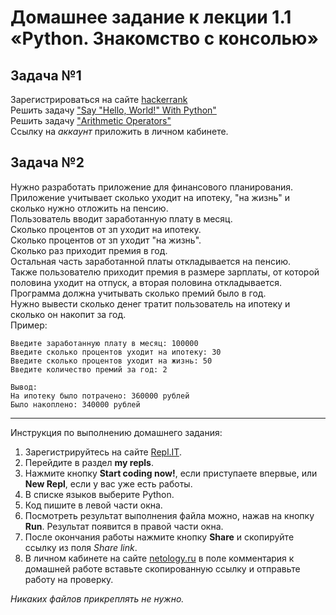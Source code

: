 # Домашнее задание к лекции 1.1 «Python. Знакомство с консолью»

## Задача №1
Зарегистрироваться на сайте [hackerrank](https://www.hackerrank.com)  
Решить задачу ["Say "Hello, World!" With Python"](https://www.hackerrank.com/challenges/py-hello-world/problem)  
Решить задачу ["Arithmetic Operators"](https://www.hackerrank.com/challenges/python-arithmetic-operators/problem)  
Ссылку на *аккаунт* приложить в личном кабинете. 

## Задача №2
Нужно разработать приложение для финансового планирования.  
Приложение учитывает сколько уходит на ипотеку, "на жизнь" и сколько нужно отложить на пенсию.  
Пользователь вводит заработанную плату в месяц.  
Сколько процентов от зп уходит на ипотеку.  
Сколько процентов от зп уходит "на жизнь".  
Сколько раз приходит премия в год.  
Остальная часть заработанной платы откладывается на пенсию.  
Также пользователю приходит премия в размере зарплаты, от которой половина уходит на отпуск, а вторая половина откладывается.  
Программа должна учитывать сколько премий было в год.  
Нужно вывести сколько денег тратит пользователь на ипотеку и сколько он накопит за год.  
Пример:  
```
Введите заработанную плату в месяц: 100000
Введите сколько процентов уходит на ипотеку: 30
Введите сколько процентов уходит на жизнь: 50
Введите количество премий за год: 2

Вывод:
На ипотеку было потрачено: 360000 рублей
Было накоплено: 340000 рублей
```

---
Инструкция по выполнению домашнего задания:

1. Зарегистрируйтесь на сайте [Repl.IT](https://repl.it/).
2. Перейдите в раздел **my repls**.
3. Нажмите кнопку **Start coding now!**, если приступаете впервые, или **New Repl**, если у вас уже есть работы.
4. В списке языков выберите Python.
5. Код пишите в левой части окна.
6. Посмотреть результат выполнения файла можно, нажав на кнопку **Run**. Результат появится в правой части окна.
7. После окончания работы нажмите кнопку **Share** и скопируйте ссылку из поля *Share link*.
8. В личном кабинете на сайте [netology.ru](http://netology.ru/) в поле комментария к домашней работе вставьте скопированную ссылку и отправьте работу на проверку.

*Никаких файлов прикреплять не нужно.*
